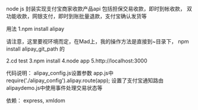 node js 封装实现支付宝商家收款产品api
包括担保交易收款，即时到帐收款， 双功能收款，网银支付，即时到账批量退款，支付宝确认发货等

用法
1.npm install alipay

请注意，这里要视环境而定，在Mad上，我的操作方法是直接到~目录下， npm install alipay_git_path 的

2.cd test
3.npm install 
4.node app
5.http://localhost:3000

代码说明：
alipay_config.js设置参数
app.js中 require('./alipay_config').alipay.route(app); 设置了支付宝通知路由
alipaydemo.js中使用事件处理交易状态等

依赖：
express, xmldom
